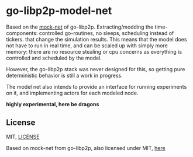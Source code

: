 # go-libp2p-model-net

Based on the [mock-net](https://github.com/libp2p/go-libp2p/tree/master/p2p/net/mock) of go-libp2p.
Extracting/modding the time-components: controlled go-routines, no sleeps, scheduling instead of tickers. that change the simulation results.
This means that the model does not have to run in real time, and can be scaled up with simply more memory: there are no resource stealing or cpu concerns as everything is controlled and scheduled by the model.

However, the go-libp2p stack was never designed for this, so getting pure deterministic behavior is still a work in progress.

The model net also intends to provide an interface for running experiments on it, and implementing actors for each modeled node.

**highly experimental, here be dragons**

## License

MIT, [LICENSE](./LICENSE)

Based on mock-net from go-libp2p, also licensed under MIT, [here](./mocknet/LICENSE)

